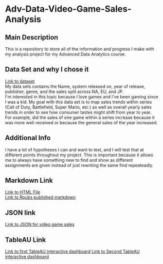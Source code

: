 # Adv-Data-Video-Game-Sales-Analysis
## Main Description
This is a repository to store all of the information and progress I make with my analysis project for my Advanced Data Analytics course.

## Data Set and why I chose it
[Link to dataset](https://www.kaggle.com/datasets/archissave/video-game-sales?resource=download)   
My data sets contains the Name, system released on, year of release, publisher, genre, and the sales split across NA, EU, and JP.   
I'm interested in this topic because I love games and I've been gaming since I was a kid. My goal with this data set is to map sales trends within series (Call of Duty, Battlefield, Super Mario, etc.) as well as overall yearly sales trends in order to see how consumer tastes might shift from year to year.  
For example, did the sales of one game within a series increase because it was more well-received or because the general sales of the year increased.

## Additional Info
I have a lot of hypotheses I can and want to test, and I will test that at different points throughout my project. 
This is important because it allows me to always have something new to find and show as different assignments are given instead of just rewriting the same find repeateadly.

## Markdown Link
[Link to HTML File](Analysis-of-Video-Game-Sales.html)  
[Link to Rpubs published markdown](http://rpubs.com/Tecnikle/1340228)

## JSON link
[Link to JSON for video game sales](https://tecnikle.github.io/Adv-Data-Video-Game-Sales-Analysis/vgsales.json)

## TableAU Link
[Link to first TableAU interactive dashboard](https://public.tableau.com/app/profile/brandon.faulkenberry/viz/VGsalesDashboard/Sheet1?publish=yes)
[Link to Second TableAU interactive dashboard](https://public.tableau.com/app/profile/brandon.faulkenberry/viz/VGsalesDashboard/Sheet2?publish=yes)
